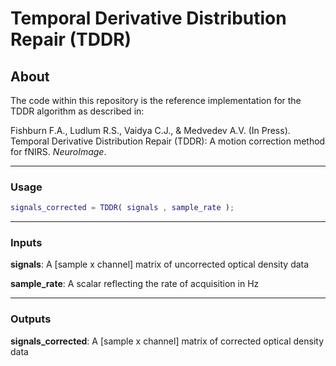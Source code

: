 # Temporal Derivative Distribution Repair (TDDR)
## About
The code within this repository is the reference implementation for the TDDR algorithm as described in:

Fishburn F.A., Ludlum R.S., Vaidya C.J., & Medvedev A.V. (In Press). Temporal Derivative Distribution Repair (TDDR): A motion correction method for fNIRS. _NeuroImage_.

---
### Usage
```Matlab
signals_corrected = TDDR( signals , sample_rate );
```

---
### Inputs
**signals**: A [sample x channel] matrix of uncorrected optical density data

**sample_rate**: A scalar reflecting the rate of acquisition in Hz

---
### Outputs
   **signals_corrected**: A [sample x channel] matrix of corrected optical density data
